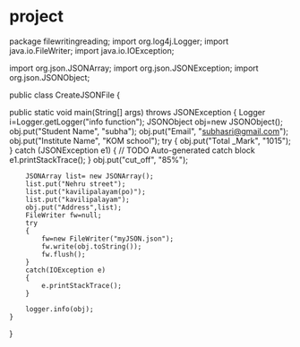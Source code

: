 # project
package filewritingreading;
import org.log4j.Logger;
import java.io.FileWriter;
import java.io.IOException;

import org.json.JSONArray;
import org.json.JSONException;
import org.json.JSONObject;

public class CreateJSONFile {

 public static void main(String[] args) throws JSONException 
	{
	Logger i=Logger.getLogger("info function");
	    JSONObject obj=new JSONObject();
		obj.put("Student Name", "subha");
		obj.put("Email", "subhasri@gmail.com");
		obj.put("Institute Name", "KOM school");
		try {
			obj.put("Total _Mark", "1015");
		} catch (JSONException e1) {
			// TODO Auto-generated catch block
			e1.printStackTrace();
		}
		obj.put("cut_off", "85%");
		
		JSONArray list= new JSONArray();
		list.put("Nehru street");
		list.put("kavilipalayam(po)");
		list.put("kavilipalayam");
		obj.put("Address",list);
		FileWriter fw=null;
		try
		{
			fw=new FileWriter("myJSON.json");
			fw.write(obj.toString());
			fw.flush();
		}
		catch(IOException e)
		{
			e.printStackTrace();
		}
		
		logger.info(obj);
	}
}

